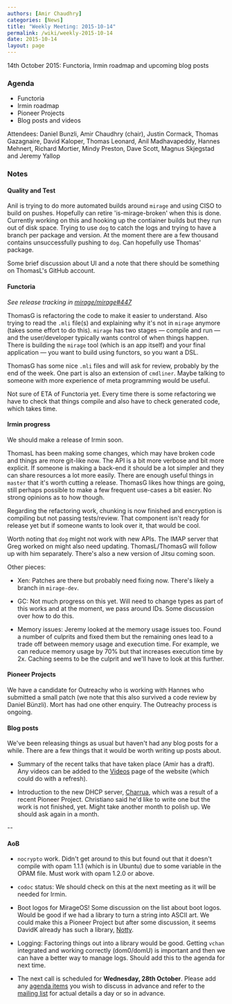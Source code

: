 ```yaml
---
authors: [Amir Chaudhry]
categories: [News]
title: "Weekly Meeting: 2015-10-14"
permalink: /wiki/weekly-2015-10-14
date: 2015-10-14
layout: page
---
```


14th October 2015: Functoria, Irmin roadmap and upcoming blog posts

### Agenda ###

- Functoria
- Irmin roadmap
- Pioneer Projects
- Blog posts and videos

<!-- - OPAM cross-compilation discussion -->

Attendees:
Daniel Bunzli, Amir Chaudhry (chair), Justin Cormack, Thomas Gazagnaire,
David Kaloper, Thomas Leonard, Anil Madhavapeddy, Hannes Mehnert,
Richard Mortier, Mindy Preston, Dave Scott, Magnus Skjegstad and Jeremy Yallop


### Notes ###

#### Quality and Test ####

Anil is trying to do more automated builds around `mirage` and using
CISO to build on pushes.  Hopefully can retire 'is-mirage-broken' when this is
done.  Currently working on this and hooking up the contiainer builds but they
run out of disk space. Trying to use `dog` to catch the logs and trying to
have a branch per package and version. At the moment there are a few thousand
contains unsuccessfully pushing to `dog`. Can hopefully use Thomas' package. 

Some brief discussion about UI and a note that there should be something on
ThomasL's GitHub account. 


#### Functoria ####

*See release tracking in [mirage/mirage#447][]*

ThomasG is refactoring the code to make it easier to understand. Also trying
to read the `.mli` file(s) and explaining why it's not in `mirage` anymore
(takes some effort to do this). `mirage` has two stages — compile and
run — and the user/developer typically wants control of when things happen.
There is building the `mirage` tool (which is an app itself) and your final
application — you want to build using functors, so you want a DSL.

ThomasG has some nice `.mli` files and will ask for review, probably by the
end of the week. One part is also an extension of `cmdliner`. Maybe talking to
someone with more experience of meta programming would be useful.

Not sure of ETA of Functoria yet. Every time there is some refactoring we have
to check that things compile and also have to check generated code, which
takes time. 

[mirage/mirage#447]: https://github.com/mirage/mirage/issues/447

#### Irmin progress ####

We should make a release of Irmin soon. 

ThomasL has been making some changes, which may have broken code and things
are more git-like now. The API is a bit more verbose and bit more explicit.
If someone is making a back-end it should be a lot simpler and they can share
resources a lot more easily. There are enough useful things in `master` that
it's worth cutting a release. ThomasG likes how things are going, still
perhaps possible to make a few frequent use-cases a bit easier. No strong
opinions as to how though.

Regarding the refactoring work, chunking is now finished and encryption is
compiling but not passing tests/review. That component isn't ready for release
yet but if someone wants to look over it, that would be cool.
<!-- Maybe encrypt the logs using dog (for science!).  -->

Worth noting that `dog` might not work with new APIs.  The IMAP server that
Greg worked on might also need updating. ThomasL/ThomasG will follow up with
him separately.  There's also a new version of Jitsu coming soon.

<!-- functor that takes a functor and returns a functor... ? -->

Other pieces: 

- Xen: Patches are there but probably need fixing now. There's likely a branch
in `mirage-dev`.

- GC: Not much progress on this yet. Will need to change types as part of this
works and at the moment, we pass around IDs. Some discussion over how to do
this.

- Memory issues: Jeremy looked at the memory usage issues too. Found a number
of culprits and fixed them but the remaining ones lead to a trade off between
memory usage and execution time. For example, we can reduce memory usage by
70% but that increases execution time by 2x. Caching seems to be the culprit
and we'll have to look at this further.


#### Pioneer Projects ####

We have a candidate for Outreachy who is working with Hannes who submitted a
small patch (we note that this also survived a code review by Daniel Bünzli).
Mort has had one other enquiry.  The Outreachy process is ongoing.


#### Blog posts ####

We've been releasing things as usual but haven't had any blog posts for a
while. There are a few things that it would be worth writing up posts about.

- Summary of the recent talks that have taken place (Amir has a draft). Any
videos can be added to the [Videos][] page of the website (which could do with
a refresh).

- Introduction to the new DHCP server, [Charrua][], which was a result of a
recent Pioneer Project. Christiano said he'd like to write one but the work is
not finished, yet. Might take another month to polish up. We should ask again
in a month.


[Videos]: https://mirage.io/wiki/talks
[Charrua]: https://github.com/haesbaert/charrua-core

<!-- #### OPAM cross-compilations ####
A headsup that this discussion has taken place on the opam-devel list and the
issue tracker. If you're interested, following along on those sources.
-->

--

#### AoB ####

- `nocrypto` work. Didn't get around to this but found out that it doesn't
compile with opam 1.1.1 (which is in Ubuntu) due to some variable in the OPAM
file. Must work with opam 1.2.0 or above.

- `codoc` status: We should check on this at the next meeting as it will be
needed for Irmin.

- Boot logos for MirageOS! Some discussion on the list about boot logos. Would
be good if we had a library to turn a string into ASCII art. We could make
this a Pioneer Project but after some discussion, it seems DavidK already has
such a library, [Notty][].

- Logging: Factoring things out into a library would be good. Getting `vchan`
integrated and working correctly (dom0/domU) is important and then we can have
a better way to manage logs. Should add this to the agenda for next time.

- The next call is scheduled for **Wednesday, 28th October**. Please add any
[agenda items][call-agenda] you wish to discuss in advance and refer to the
[mailing list][mir-mail] for actual details a day or so in advance.

[Notty]: https://github.com/pqwy/notty
[call-agenda]: https://github.com/mirage/mirage-www/wiki/Call-Agenda
[mir-mail]: http://lists.xenproject.org/cgi-bin/mailman/listinfo/mirageos-devel
